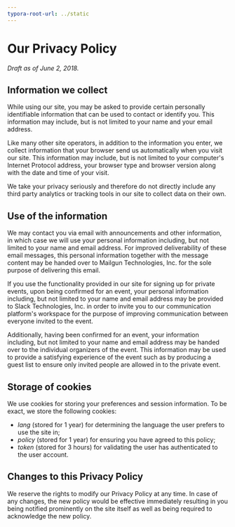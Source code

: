 ```yaml
---
typora-root-url: ../static
---
```


# Our Privacy Policy

_Draft as of June 2, 2018._

## Information we collect

While using our site, you may be asked to provide certain personally identifiable information that can be used to contact or identify you. This information may include, but is not limited to your name and your email address.

Like many other site operators, in addition to the information you enter, we collect information that your browser send us automatically when you visit our site. This information may include, but is not limited to your computer's Internet Protocol address, your browser type and browser version along with the date and time of your visit.

We take your privacy seriously and therefore do not directly include any third party analytics or tracking tools in our site to collect data on their own.

## Use of the information

We may contact you via email with announcements and other information, in which case we will use your personal information including, but not limited to your name and email address. For improved deliverability of these email messages, this personal information together with the message content may be handed over to Mailgun Technologies, Inc. for the sole purpose of delivering this email.

If you use the functionality provided in our site for signing up for private events, upon being confirmed for an event, your personal information including, but not limited to your name and email address may be provided to Slack Technologies, Inc. in order to invite you to our communication platform's workspace for the purpose of improving communication between everyone invited to the event.

Additionally, having been confirmed for an event, your information including, but not limited to your name and email address may be handed over to the individual organizers of the event. This information may be used to provide a satisfying experience of the event such as by producing a guest list to ensure only invited people are allowed in to the private event.

## Storage of cookies

We use cookies for storing your preferences and session information. To be exact, we store the following cookies:

- *lang* (stored for 1 year) for determining the language the user prefers to use the site in;
- *policy* (stored for 1 year) for ensuring you have agreed to this policy;
- *token* (stored for 3 hours) for validating the user has authenticated to the user account.

## Changes to this Privacy Policy

We reserve the rights to modify our Privacy Policy at any time. In case of any changes, the new policy would be effective immediately resulting in you being notified prominently on the site itself as well as being required to acknowledge the new policy.
